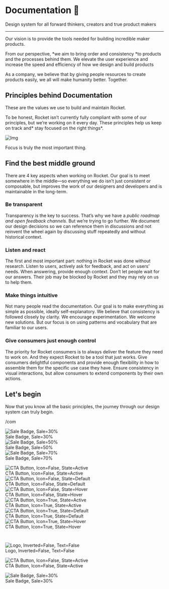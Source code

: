 
# Documentation 🚀

Design system for all forward thinkers, creators and true product makers

---

Our vision is to provide the tools needed for building incredible maker products.

From our perspective, *we aim to bring order and consistency *to products and the processes behind them. We elevate the user experience and increase the speed and efficiency of how we design and build products

As a company, we believe that by giving people resources to create products easily, we all will make humanity better. Together.

## Principles behind Documentation

These are the values we use to build and maintain Rocket.

To be honest, Rocket isn’t currently fully compliant with some of our principles, but we’re working on it every day. These principles help us keep on track and* stay focused on the right things*.

![Img](https://studio-assets.supernova.io/design-systems/14533/9289758a-6300-472a-bbc6-a57098081abf.jpeg)

Focus is truly the most important thing.

## Find the best middle ground

There are 4 key aspects when working on Rocket. Our goal is to meet somewhere in the middle—so everything we do isn’t just consistent or composable, but improves the work of our designers and developers and is maintainable in the long-term.

### Be transparent

Transparency is the key to success. That’s why we have a *public roadmap and open feedback channels*. But we’re trying to go further. We document our design decisions so we can reference them in discussions and not reinvent the wheel again by discussing stuff repeatedly and without historical context.

### Listen and react

The first and most important part: nothing in Rocket was done without research. Listen to users, actively ask for feedback, and act on users’ needs. When answering, provide enough context. Don’t let people wait for our answers. Their job may be blocked by Rocket and they may rely on us to help them.

### Make things intuitive

Not many people read the documentation. Our goal is to make everything as simple as possible, ideally self-explanatory. We believe that consistency is followed closely by clarity. We encourage experimentation. We welcome new solutions. But our focus is on using patterns and vocabulary that are familiar to our users.

### Give consumers just enough control

The priority for Rocket consumers is to always deliver the feature they need to work on. And they expect Rocket to be a tool that just works. Give consumers delightful components and provide enough flexibility in how to assemble them for the specific use case they have. Ensure consistency in visual interactions, but allow consumers to extend components by their own actions.

## Let's begin

Now that you know all the basic principles, the journey through our design system can truly begin.

/com

  
![Sale Badge, Sale=30%](https://studio-assets.supernova.io/design-systems/14533/af2e90c7-e368-4133-8f8b-63cd04e44c83.png)  
Sale Badge, Sale=30%  
![Sale Badge, Sale=50%](https://studio-assets.supernova.io/design-systems/14533/68d1fd94-2f94-4af5-9a67-103a7cdd438b.png)  
Sale Badge, Sale=50%  
![Sale Badge, Sale=70%](https://studio-assets.supernova.io/design-systems/14533/aaba1979-f2db-4dea-8fd7-6ef9c1576d24.png)  
Sale Badge, Sale=70%  


  
![CTA Button, Icon=False, State=Active](https://studio-assets.supernova.io/design-systems/14533/305c087a-7e0c-411a-af1a-5350ab79a13e.png)  
CTA Button, Icon=False, State=Active  
![CTA Button, Icon=False, State=Default](https://studio-assets.supernova.io/design-systems/14533/a1c56880-0f1e-4d09-8efe-a0507763e45b.png)  
CTA Button, Icon=False, State=Default  
![CTA Button, Icon=False, State=Hover](https://studio-assets.supernova.io/design-systems/14533/bf13e125-9895-4ebb-93ff-4e3c7e167963.png)  
CTA Button, Icon=False, State=Hover  
![CTA Button, Icon=True, State=Active](https://studio-assets.supernova.io/design-systems/14533/2ff1d9a1-bc27-4012-bed4-5d6063907f88.png)  
CTA Button, Icon=True, State=Active  
![CTA Button, Icon=True, State=Default](https://studio-assets.supernova.io/design-systems/14533/7ea82b5f-f6da-43ab-bd17-9f732fb1e215.png)  
CTA Button, Icon=True, State=Default  
![CTA Button, Icon=True, State=Hover](https://studio-assets.supernova.io/design-systems/14533/0ef79a22-e646-4064-8927-359e7d8c4a73.png)  
CTA Button, Icon=True, State=Hover  


```javascript  
  
```

  
![Logo, Inverted=False, Text=False](https://studio-assets.supernova.io/design-systems/14533/ac98f437-ebef-4ba5-b3d4-575a4095e714.png)  
Logo, Inverted=False, Text=False  


  
  


  
![CTA Button, Icon=False, State=Active](https://studio-assets.supernova.io/design-systems/14533/305c087a-7e0c-411a-af1a-5350ab79a13e.png)  
CTA Button, Icon=False, State=Active  


  
![Sale Badge, Sale=30%](https://studio-assets.supernova.io/design-systems/14533/af2e90c7-e368-4133-8f8b-63cd04e44c83.png)  
Sale Badge, Sale=30%  
